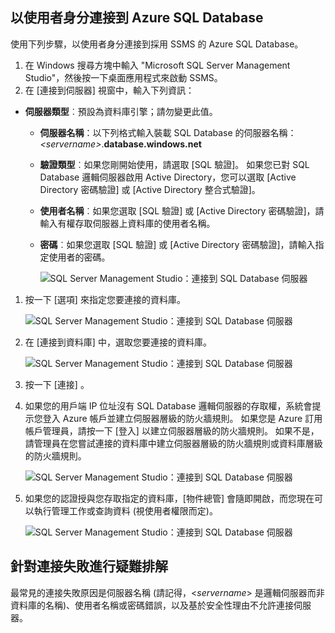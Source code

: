 ## <a name="connect-to-azure-sql-database-as-a-user"></a>以使用者身分連接到 Azure SQL Database
使用下列步驟，以使用者身分連接到採用 SSMS 的 Azure SQL Database。

1. 在 Windows 搜尋方塊中輸入 "Microsoft SQL Server Management Studio"，然後按一下桌面應用程式來啟動 SSMS。
2. 在 [連接到伺服器] 視窗中，輸入下列資訊：

* **伺服器類型**︰預設為資料庫引擎；請勿變更此值。
  
  * **伺服器名稱**：以下列格式輸入裝載 SQL Database 的伺服器名稱：*&lt;servername>*.**database.windows.net**
  * **驗證類型**︰如果您剛開始使用，請選取 [SQL 驗證]。 如果您已對 SQL Database 邏輯伺服器啟用 Active Directory，您可以選取 [Active Directory 密碼驗證] 或 [Active Directory 整合式驗證]。
  * **使用者名稱**︰如果您選取 [SQL 驗證] 或 [Active Directory 密碼驗證]，請輸入有權存取伺服器上資料庫的使用者名稱。
  * **密碼**︰如果您選取 [SQL 驗證] 或 [Active Directory 密碼驗證]，請輸入指定使用者的密碼。
    
       ![SQL Server Management Studio：連接到 SQL Database 伺服器](./media/sql-database-sql-server-management-studio-connect-user/connect-user-1.png)

1. 按一下 [選項]  來指定您要連接的資料庫。
   
      ![SQL Server Management Studio：連接到 SQL Database 伺服器](./media/sql-database-sql-server-management-studio-connect-user/connect-user-2.png)
2. 在 [連接到資料庫] 中，選取您要連接的資料庫。
   
     ![SQL Server Management Studio：連接到 SQL Database 伺服器](./media/sql-database-sql-server-management-studio-connect-user/connect-user-3.png)
3. 按一下 [連接] 。
4. 如果您的用戶端 IP 位址沒有 SQL Database 邏輯伺服器的存取權，系統會提示您登入 Azure 帳戶並建立伺服器層級的防火牆規則。 如果您是 Azure 訂用帳戶管理員，請按一下 [登入]  以建立伺服器層級的防火牆規則。 如果不是，請管理員在您嘗試連接的資料庫中建立伺服器層級的防火牆規則或資料庫層級的防火牆規則。
   
      ![SQL Server Management Studio：連接到 SQL Database 伺服器](./media/sql-database-sql-server-management-studio-connect-user/connect-user-4.png)
5. 如果您的認證授與您存取指定的資料庫，[物件總管] 會隨即開啟，而您現在可以執行管理工作或查詢資料 (視使用者權限而定)。
   
      ![SQL Server Management Studio：連接到 SQL Database 伺服器](./media/sql-database-sql-server-management-studio-connect-user/connect-user-5.png)

## <a name="troubleshoot-connection-failures"></a>針對連接失敗進行疑難排解
最常見的連接失敗原因是伺服器名稱 (請記得，<*servername*> 是邏輯伺服器而非資料庫的名稱)、使用者名稱或密碼錯誤，以及基於安全性理由不允許連接伺服器。 


